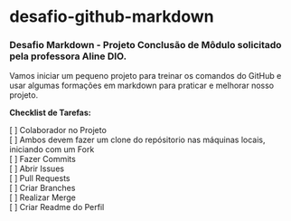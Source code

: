# desafio-github-markdown
### Desafio Markdown - Projeto Conclusão de Môdulo solicitado pela professora Aline DIO.

Vamos iniciar um pequeno projeto para treinar os comandos do GitHub e usar algumas formações em markdown para praticar e melhorar nosso projeto.

**Checklist de Tarefas:**

[ ] Colaborador no Projeto<br>
[ ] Ambos devem fazer um clone do repósitorio nas máquinas locais, iniciando com um Fork<br>
[ ] Fazer Commits<br>
[ ] Abrir Issues<br>
[ ] Pull Requests<br>
[ ] Criar Branches<br>
[ ] Realizar Merge<br>
[ ] Criar Readme do Perfil
